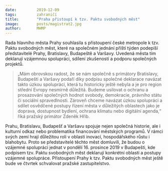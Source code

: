 ```yaml
---
date:         2019-12-09
tags:         zahraničí
title:        "Praha přistoupí k tzv. Paktu svobodných měst"
image: 	      posts/magistrat2.jpg
author:       MHMP
---
```


Rada hlavního města Prahy souhlasila s přistoupení české metropole k tzv. Paktu svobodných měst, které na společném jednání příští týden podepíší představitelé Prahy, Bratislavy, Budapeště a Varšavy. Uvedená města tím deklarují vzájemnou spolupráci, sdílení zkušeností a podporu společných projektů.

> „Mám obrovskou radost, že se nám společně s primátory Bratislavy, Budapešti a Varšavy podaří díky podpisu společné deklarace navázat takto úzkou spolupráci, která tu historicky ještě nebyla a je pro region střední Evropy nesmírně důležitá. Budeme usilovat o ochranu a prosazování společných hodnot svobody, demokracie, právního státu či sociální spravedlnosti. Zároveň chceme navázat úzkou spolupráci a sdílet osvědčené postupy řízení města v důležitých oblastech jako je doprava, dostupnost bydlení, ochrana klimatu nebo digitální agenda,“ říká pražský primátor Zdeněk Hřib.

Prahu, Bratislavu, Budapešť a Varšavu spojuje nejen společná historie, ale i kulturní odkaz nebo problematika financování městských programů. V rámci svých zemí hrají důležitou roli v oblasti inovací, hospodářského růstu i blahobytu. Proto se představitelé těchto měst domluvili, že budou o vzájemné spolupráci jednat v pondělí 16. prosince 2019 v Budapešti, kde podpisem tzv. Paktu svobodných měst deklarují konkrétní oblasti a postupy vzájemné spolupráce. Přistoupení Prahy k tzv. Paktu svobodných měst ještě bude ve čtvrtek schvalovat pražské zastupitelstvo.


